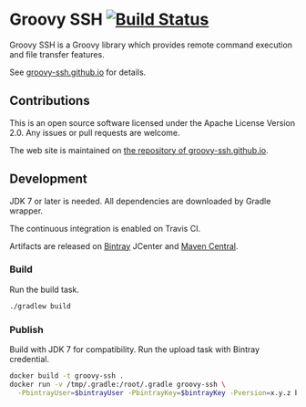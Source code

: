 Groovy SSH [![Build Status](https://travis-ci.org/int128/groovy-ssh.svg?branch=master)](https://travis-ci.org/int128/groovy-ssh)
==========

Groovy SSH is a Groovy library which provides remote command execution and file transfer features.

See [groovy-ssh.github.io](https://groovy-ssh.github.io) for details.


Contributions
-------------

This is an open source software licensed under the Apache License Version 2.0.
Any issues or pull requests are welcome.

The web site is maintained on [the repository of groovy-ssh.github.io](https://github.com/groovy-ssh/groovy-ssh.github.io).


Development
-----------

JDK 7 or later is needed.
All dependencies are downloaded by Gradle wrapper.

The continuous integration is enabled on Travis CI.

Artifacts are released on [Bintray](https://bintray.com/int128/maven/groovy-ssh) JCenter and [Maven Central](http://search.maven.org/#search%7Cgav%7C1%7Cg%3A%22org.hidetake%22%20AND%20a%3A%22groovy-ssh%22).


### Build

Run the build task.

```sh
./gradlew build
```


### Publish

Build with JDK 7 for compatibility.
Run the upload task with Bintray credential.

```sh
docker build -t groovy-ssh .
docker run -v /tmp/.gradle:/root/.gradle groovy-ssh \
  -PbintrayUser=$bintrayUser -PbintrayKey=$bintrayKey -Pversion=x.y.z bintrayUpload
```
